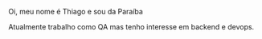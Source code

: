 Oi, meu nome é Thiago e sou da Paraíba

Atualmente trabalho como QA mas tenho interesse em backend e devops.